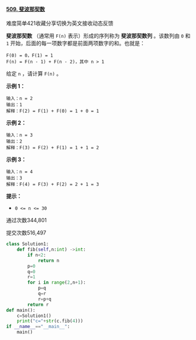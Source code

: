 #### [509. 斐波那契数](https://leetcode-cn.com/problems/fibonacci-number/)

难度简单421收藏分享切换为英文接收动态反馈

**斐波那契数** （通常用 `F(n)` 表示）形成的序列称为 **斐波那契数列** 。该数列由 `0` 和 `1` 开始，后面的每一项数字都是前面两项数字的和。也就是：

```
F(0) = 0，F(1) = 1
F(n) = F(n - 1) + F(n - 2)，其中 n > 1
```

给定 `n` ，请计算 `F(n)` 。

 

**示例 1：**

```
输入：n = 2
输出：1
解释：F(2) = F(1) + F(0) = 1 + 0 = 1
```

**示例 2：**

```
输入：n = 3
输出：2
解释：F(3) = F(2) + F(1) = 1 + 1 = 2
```

**示例 3：**

```
输入：n = 4
输出：3
解释：F(4) = F(3) + F(2) = 2 + 1 = 3
```

 

**提示：**

- `0 <= n <= 30`

通过次数344,801

提交次数516,497

```py
class Solution1:
    def fib(self,n:int) ->int:
        if n<2:
            return n
        p=0
        q=0
        r=1
        for i in range(2,n+1):
            p=q
            q=r
            r=p+q
        return r
def main():
    c=Solution1()
    print("c="+str(c.fib(4)))
if __name__=="__main__":
    main()
```

